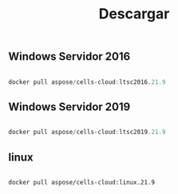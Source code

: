 ﻿---
title: Descargar
second_title: Aspose.Cells Cloud Documen
type: docs
url: /es/docker/downloads/
description: Descargar imágenes de Docker en la nube Aspose.Cells
weight: 30
---
##  Windows Servidor 2016 ##

```powershell

docker pull aspose/cells-cloud:ltsc2016.21.9

```

##  Windows Servidor 2019 ##

```powershell

docker pull aspose/cells-cloud:ltsc2019.21.9

```


##  linux ##

```sh

docker pull aspose/cells-cloud:linux.21.9

```
